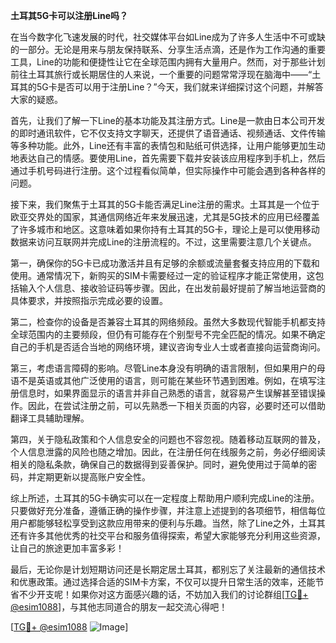 **土耳其5G卡可以注册Line吗？**

在当今数字化飞速发展的时代，社交媒体平台如Line成为了许多人生活中不可或缺的一部分。无论是用来与朋友保持联系、分享生活点滴，还是作为工作沟通的重要工具，Line的功能和便捷性让它在全球范围内拥有大量用户。然而，对于那些计划前往土耳其旅行或长期居住的人来说，一个重要的问题常常浮现在脑海中——“土耳其的5G卡是否可以用于注册Line？”今天，我们就来详细探讨这个问题，并解答大家的疑惑。

首先，让我们了解一下Line的基本功能及其注册方式。Line是一款由日本公司开发的即时通讯软件，它不仅支持文字聊天，还提供了语音通话、视频通话、文件传输等多种功能。此外，Line还有丰富的表情包和贴纸可供选择，让用户能够更加生动地表达自己的情感。要使用Line，首先需要下载并安装该应用程序到手机上，然后通过手机号码进行注册。这个过程看似简单，但实际操作中可能会遇到各种各样的问题。

接下来，我们聚焦于土耳其的5G卡能否满足Line注册的需求。土耳其是一个位于欧亚交界处的国家，其通信网络近年来发展迅速，尤其是5G技术的应用已经覆盖了许多城市和地区。这意味着如果你持有土耳其的5G卡，理论上是可以使用移动数据来访问互联网并完成Line的注册流程的。不过，这里需要注意几个关键点。

第一，确保你的5G卡已成功激活并且有足够的余额或流量套餐支持应用的下载和使用。通常情况下，新购买的SIM卡需要经过一定的验证程序才能正常使用，这包括输入个人信息、接收验证码等步骤。因此，在出发前最好提前了解当地运营商的具体要求，并按照指示完成必要的设置。

第二，检查你的设备是否兼容土耳其的网络频段。虽然大多数现代智能手机都支持全球范围内的主要频段，但仍有可能存在个别型号不完全匹配的情况。如果不确定自己的手机是否适合当地的网络环境，建议咨询专业人士或者直接向运营商询问。

第三，考虑语言障碍的影响。尽管Line本身没有明确的语言限制，但如果用户的母语不是英语或其他广泛使用的语言，则可能在某些环节遇到困难。例如，在填写注册信息时，如果界面显示的语言并非自己熟悉的语言，就容易产生误解甚至错误操作。因此，在尝试注册之前，可以先熟悉一下相关页面的内容，必要时还可以借助翻译工具辅助理解。

第四，关于隐私政策和个人信息安全的问题也不容忽视。随着移动互联网的普及，个人信息泄露的风险也随之增加。因此，在注册任何在线服务之前，务必仔细阅读相关的隐私条款，确保自己的数据得到妥善保护。同时，避免使用过于简单的密码，并定期更新以提高账户安全性。

综上所述，土耳其的5G卡确实可以在一定程度上帮助用户顺利完成Line的注册。只要做好充分准备，遵循正确的操作步骤，并注意上述提到的各项细节，相信每位用户都能够轻松享受到这款应用带来的便利与乐趣。当然，除了Line之外，土耳其还有许多其他优秀的社交平台和服务值得探索，希望大家能够充分利用这些资源，让自己的旅途更加丰富多彩！

最后，无论你是计划短期访问还是长期定居土耳其，都别忘了关注最新的通信技术和优惠政策。通过选择合适的SIM卡方案，不仅可以提升日常生活的效率，还能节省不少开支呢！如果你对这方面感兴趣的话，不妨加入我们的讨论群组[[TG💪+ @esim1088](https://t.me/s/esim1088)]，与其他志同道合的朋友一起交流心得吧！

[[TG💪+ @esim1088](https://t.me/s/esim1088) ![Image](https://i.postimg.cc/4NQfJmqS/Snipaste-2025-05-13-00-14-12.png)]